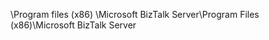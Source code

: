 <span data-ttu-id="01e6f-101">\Program files (x86) \Microsoft BizTalk Server</span><span class="sxs-lookup"><span data-stu-id="01e6f-101">\Program Files (x86)\Microsoft BizTalk Server</span></span>